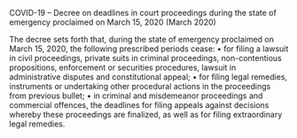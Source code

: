 COVID-19 – Decree on deadlines in court proceedings during the state of emergency proclaimed on March 15, 2020 (March 2020)

The decree sets forth that, during the state of emergency proclaimed on March 15, 2020, the following prescribed periods cease:
• for filing a lawsuit in civil proceedings, private suits in criminal proceedings, non-contentious propositions, enforcement or securities procedures, lawsuit in administrative disputes and constitutional appeal;
• for filing legal remedies, instruments or undertaking other procedural actions in the proceedings from previous bullet;
• in criminal and misdemeanor proceedings and commercial offences, the deadlines for filing appeals against decisions whereby these proceedings are finalized, as well as for filing extraordinary legal remedies.
